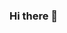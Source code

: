 ### Hi there 👋

<!--
**Jael91/Jael91** is a ✨ _special_ ✨ repository because its `README.md` (this file) appears on your GitHub profile.

Here are some ideas to get you started:

- 🔭 I’m currently working as a UI Developer
- 🌱 I’m currently learning Angular
- 👯 I’m looking to collaborate on ...
- 🤔 I’m looking for help with ...
- 💬 Ask me about ...
- 📫 How to reach me: jaelorea@gmail.com
- 😄 Pronouns: ...
- ⚡ Fun fact: ...
-->
